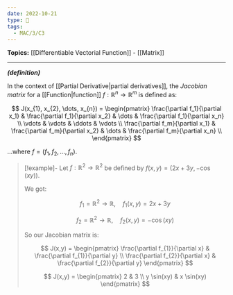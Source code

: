 ```yaml
---
date: 2022-10-21
type: 🧠
tags:
  - MAC/3/C3
---
```


**Topics:** [[Differentiable Vectorial Function]] - [[Matrix]]

---

_**(definition)**_

In the context of [[Partial Derivative|partial derivatives]], the _Jacobian matrix_ for a [[Function|function]] $f : \mathbb{R}^{n} \to \mathbb{R}^{m}$ is defined as:

$$
J(x_{1}, x_{2}, \dots, x_{n}) =
\begin{pmatrix}
\frac{\partial f_1}{\partial x_1} & \frac{\partial f_1}{\partial x_2} & \dots & \frac{\partial f_1}{\partial x_n} \\
\vdots & \vdots & \ddots & \vdots \\
\frac{\partial f_m}{\partial x_1} & \frac{\partial f_m}{\partial x_2} & \dots & \frac{\partial f_m}{\partial x_n} \\
\end{pmatrix}
$$

…where $f = (f_{1}, f_{2}, \dots, f_{n})$.

> [!example]-
> Let $f : \mathbb{R}^{2} \to \mathbb{R}^{2}$ be defined by $f(x,y) = (2x+3y, -\cos(xy))$.
>
> We got:
>
> $$
> f_{1} = \mathbb{R}^{2} \to \mathbb{R}, \quad f_{1}(x,y)= 2x+3y
> $$
>
> $$
> f_{2} = \mathbb{R}^{2} \to \mathbb{R}, \quad f_{2}(x,y)= -\cos(xy)
> $$
>
> So our Jacobian matrix is:
>
> $$
> J(x,y) = \begin{pmatrix} \frac{\partial f_{1}}{\partial x} & \frac{\partial f_{1}}{\partial y} \\ \frac{\partial f_{2}}{\partial x} &  \frac{\partial f_{2}}{\partial y} \end{pmatrix}
> $$
>
> $$
> J(x,y) = \begin{pmatrix} 2 & 3 \\ y \sin(xy) & x \sin(xy) \end{pmatrix}
> $$
